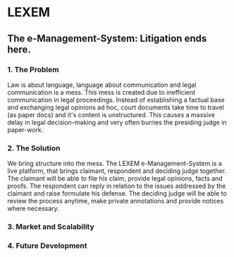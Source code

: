 # LEXEM
## The e-Management-System: Litigation ends here.
### 1. The Problem
Law is about language, language about communication and legal communication is a mess. This mess is created due to inefficient communication in legal proceedings. Instead of establishing a factual base and exchanging legal opinions ad hoc, court documents take time to travel (as paper docs) and it's content is unstructured. This causes a massive delay in legal decision-making and very often burries the presiding judge in paper-work.
### 2. The Solution
We bring structure into the mess. The LEXEM e-Management-System is a live platform, that brings claimant, respondent and deciding judge together. The claimant will be able to file his claim, provide legal opinions, facts and proofs. The respondent can reply in relation to the issues addressed by the claimant and raise formulate his defense. The deciding judge will be able to review the process anytime, make private annotations and provide notices where necessary.

### 3. Market and Scalability

### 4. Future Development


